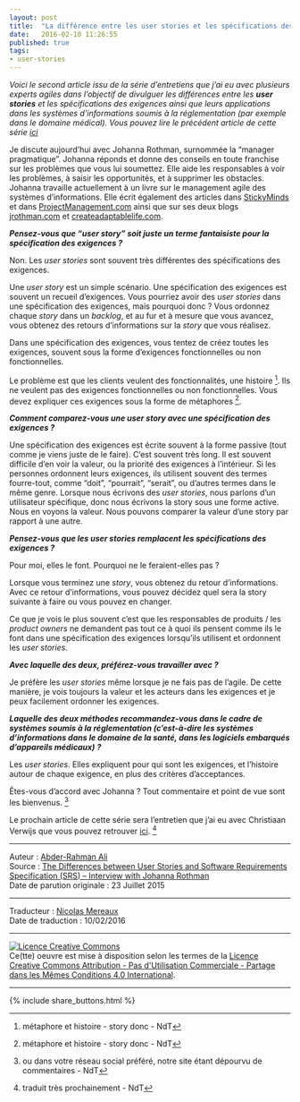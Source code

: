 ```yaml
---
layout: post
title:  "La différence entre les user stories et les spécifications des exigences - Entretien avec Johanna Rothman"
date:   2016-02-10 11:26:55
published: true
tags: 
- user-stories
---
```

_Voici le second article issu de la série d’entretiens que j’ai eu avec plusieurs experts agiles dans l’objectif de divulguer les différences entre les **user stories** et les spécifications des exigences ainsi que leurs applications dans les systèmes d’informations soumis à la réglementation (par exemple  dans le domaine médical). Vous pouvez lire le précédent article de cette série [ici](http://www.les-traducteurs-agiles.org/user-stories/2016/02/07/differences-entre-les-user-stories-et-les-specifications-des-exigences-par-ron-jeffries.html)_

Je discute aujourd’hui avec Johanna Rothman, surnommée la “manager pragmatique”. Johanna réponds et donne des conseils en toute franchise sur les problèmes que vous lui soumettez. Elle aide les responsables à voir les problèmes, à saisir les opportunités, et à supprimer les obstacles. Johanna travaille actuellement à un livre sur le management agile des systèmes d’informations. Elle écrit également des articles dans [StickyMinds](http://www.stickyminds.com/) et dans [ProjectManagement.com](http://www.projectmanagement.com/) ainsi que sur ses deux blogs [jrothman.com](http://www.jrothman.com/) et [createadaptablelife.com](http://www.createadaptablelife.com/).

**_Pensez-vous que “user story” soit juste un terme fantaisiste pour la spécification des exigences ?_**

Non. Les _user stories_ sont souvent très différentes des spécifications des exigences.

Une _user story_ est un simple scénario. Une spécification des exigences est souvent un recueil d’exigences. Vous pourriez avoir des _user stories_ dans une spécification des exigences, mais pourquoi donc ? Vous ordonnez chaque _story_ dans un _backlog_, et au fur et à mesure que vous avancez, vous obtenez des retours d’informations sur la _story_ que vous réalisez.

Dans une spécification des exigences, vous tentez de créez toutes les exigences, souvent sous la forme d’exigences fonctionnelles ou non fonctionnelles.

Le problème est que les clients veulent des fonctionnalités, une histoire [^1]. Ils ne veulent pas des exigences fonctionnelles ou non fonctionnelles. Vous devez expliquer ces exigences sous la forme de métaphores [^1].

**_Comment comparez-vous une user story avec une spécification des exigences ?_**

Une spécification des exigences est écrite souvent à la forme passive (tout comme je viens juste de le faire). C’est souvent très long. Il est souvent difficile d’en voir la valeur, ou la priorité des exigences à l’intérieur. Si les personnes ordonnent leurs exigences, ils utilisent souvent des termes fourre-tout, comme “doit”, “pourrait”, “serait”, ou d’autres termes dans le même genre. Lorsque nous écrivons des _user stories_, nous parlons d’un utilisateur spécifique, donc nous écrivons la story sous une forme active. Nous en voyons la valeur. Nous pouvons comparer la valeur d’une story par rapport à une autre.

**_Pensez-vous que les user stories remplacent les spécifications des exigences ?_**

Pour moi, elles le font. Pourquoi ne le feraient-elles pas ?

Lorsque vous terminez une _story_, vous obtenez du retour d’informations. Avec ce retour d’informations, vous pouvez décidez quel sera la story suivante à faire ou vous pouvez en changer.

Ce que je vois le plus souvent c’est que les responsables de produits / les _product owners_ ne demandent pas tout ce à quoi ils pensent comme ils le font dans une spécification des exigences lorsqu’ils utilisent et ordonnent les _user stories_.

**_Avec laquelle des deux, préférez-vous travailler avec ?_**

Je préfère les _user stories_ même lorsque je ne fais pas de l’agile. De cette manière, je vois toujours la valeur et les acteurs dans les exigences et je peux facilement ordonner les exigences.

**_Laquelle des deux méthodes recommandez-vous dans le cadre de systèmes soumis à la réglementation (c’est-à-dire les systèmes d’informations dans le domaine de la santé, dans les logiciels embarqués d’appareils médicaux) ?_**

Les _user stories_. Elles expliquent pour qui sont les exigences, et l’histoire autour de chaque exigence, en plus des critères d’acceptances.

Êtes-vous d’accord avec Johanna ? Tout commentaire et point de vue sont les bienvenus. [^2]

Le prochain article de cette série sera l’entretien que j’ai eu avec Christiaan Verwijs que vous pouvez retrouver [ici](https://www.healthcareguys.com/?p=29731). [^3]

[^1]: métaphore et histoire - story donc - NdT
[^2]: ou dans votre réseau social préféré, notre site étant dépourvu de commentaires - NdT
[^3]: traduit très prochainement - NdT
---  
Auteur : [Abder-Rahman Ali](https://twitter.com/abderhasan)  
Source : [The Differences between User Stories and Software Requirements Specification (SRS) – Interview with Johanna Rothman](https://www.healthcareguys.com/2015/07/23/the-differences-between-user-stories-and-software-requirements-specification-srs-interview-with-johanna-rothman/)  
Date de parution originale : 23 Juillet 2015  

---
Traducteur : [Nicolas Mereaux](http://www.les-traducteurs-agiles.org/traducteurs/)  
Date de traduction : 10/02/2016  

---

<a rel="license" href="http://creativecommons.org/licenses/by-nc-sa/4.0/"><img alt="Licence Creative Commons" style="border-width:0" src="http://i.creativecommons.org/l/by-nc-sa/4.0/88x31.png" /></a><br />Ce(tte) oeuvre est mise à disposition selon les termes de la <a rel="license" href="http://creativecommons.org/licenses/by-nc-sa/4.0/">Licence Creative Commons Attribution - Pas d'Utilisation Commerciale - Partage dans les Mêmes Conditions 4.0 International</a>.

---

{% include share_buttons.html %}
